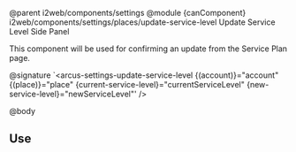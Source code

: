 @parent i2web/components/settings
@module {canComponent} i2web/components/settings/places/update-service-level Update Service Level Side Panel

This component will be used for confirming an update from the Service Plan page.

@signature `<arcus-settings-update-service-level {(account)}="account" {(place)}="place" {current-service-level}="currentServiceLevel" {new-service-level}="newServiceLevel"' />

@body

## Use
